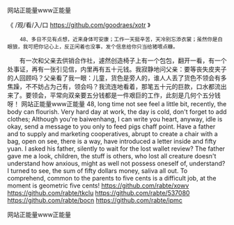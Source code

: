 
网站正能量www正能量




《 /观/看/入/口  https://github.com/goodraes/xotr 》




		48、多日不见有点想，近来身体可安康；工作一天挺辛苦，天冷别忘添衣裳；虽然你是白眼狼，我可把你记心上，反正闲着也没事，发个信息给你只当给猪喂点糠。
　　有一次和父亲去供销合作社，遽然创造椅子上有一个包包，翻开一看，有一个处事证，再有一张引见信，内里再有五十元钱。我寂静地问父亲：要等丧失皮夹子的人回顾吗？父亲看了我一眼：儿童，货色是旁人的，谁人人丢了货色不领会有多焦躁，不不妨占为己有，领会吗？我流连地看着，那笔五十元的巨款，口水都流出来了。要领会，平常向双亲要五分钱都是一件艰巨的工作，此刻是几何个五分钱呀！
网站正能量www正能量
48, long time not see feel a little bit, recently, the body can flourish.
Very hard day at work, the day is cold, don't forget to add clothes;
Although you're baiwenhang, I can write you heart, anyway, idle is okay, send a message to you only to feed pigs chaff point.
Have a father and to supply and marketing cooperatives, abrupt to create a chair with a bag, open on see, there is a way, have introduced a letter inside and fifty yuan.
I asked his father, silently to wait for the lost wallet review?
The father gave me a look, children, the stuff is others, who lost all creature doesn't understand how anxious, might as well not possess oneself of, understand?
I turned to see, the sum of fifty dollars money, saliva all out.
To comprehend, common to the parents to five cents is a difficult job, at the moment is geometric five cents!
https://github.com/rabte/xowv
https://github.com/rabte/tkclu
https://github.com/rabte/537080
https://github.com/rabte/bocn
https://github.com/rabte/ipmc





网站正能量www正能量
